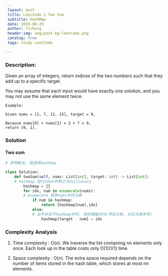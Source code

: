 ```yaml
--- 
 layout: post
 title: LeecCode 1 Two Sum
 subtitle: HashMap
 date: 2019-08-29
 author: Yicheng
 header-img: img/post-bg-leetcode.png
 catalog: true
 tags: study LeetCode

---
```


### Description:

Given an array of integers, return indices of the two numbers such that they add up to a specific target.

You may assume that each input would have exactly one solution, and you may not use the same element twice.

```
Example:

Given nums = [2, 7, 11, 15], target = 9,

Because nums[0] + nums[1] = 2 + 7 = 9,
return [0, 1].
```

### Solution

#### Two sum

```python
# 多种解法, 我选择hashmap

class Solution:
    def twoSum(self, nums: List[int], target: int) -> List[int]:
    # hashmap 在Python中称之为dictionary
        hashmap = {}
        for idx, num in enumerate(nums):
        # enumerate 枚举nums中的元素
            if num in hashmap:
                return [hashmap[num],idx]
            else:
            # 当不存在于hashmap中时, 保存键值对为(寻找元素, 对应元素序号)
                hashmap[target - num] = idx
```

### Complexity Analysis

1. Time complexity : O(n). We traverse the list containing nn elements only once. Each look up in the table costs only O(1)O(1) time.

2. Space complexity : O(n). The extra space required depends on the number of items stored in the hash table, which stores at most nn elements.

